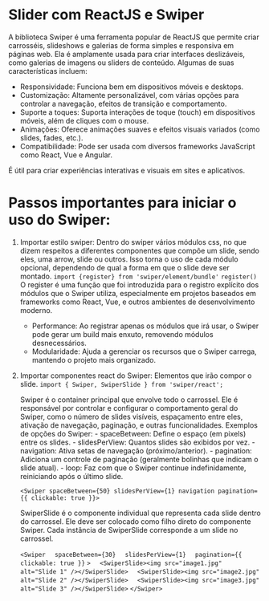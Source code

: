 # Slider com ReactJS e Swiper

A biblioteca Swiper é uma ferramenta popular de ReactJS que permite criar carrosséis, slideshows e galerias de forma simples e responsiva em páginas web. Ela é amplamente usada para criar interfaces deslizáveis, como galerias de imagens ou sliders de conteúdo. Algumas de suas características incluem:

- Responsividade: Funciona bem em dispositivos móveis e desktops.
- Customização: Altamente personalizável, com várias opções para controlar a navegação, efeitos de transição e comportamento.
- Suporte a toques: Suporta interações de toque (touch) em dispositivos móveis, além de cliques com o mouse.
- Animações: Oferece animações suaves e efeitos visuais variados (como slides, fades, etc.).
- Compatibilidade: Pode ser usada com diversos frameworks JavaScript como React, Vue e Angular.

É útil para criar experiências interativas e visuais em sites e aplicativos.

# Passos importantes para iniciar o uso do Swiper:

1.  Importar estilo swiper: Dentro do swiper vários módulos css, no que dizem respeitos a diferentes componentes que compõe um slide, sendo eles, uma arrow, slide ou outros. Isso torna o uso de cada módulo opcional, dependendo de qual a forma em que o slide deve ser montado.
    `import {register} from 'swiper/element/bundle'`
    `register()`
    O register é uma função que foi introduzida para o registro explícito dos módulos que o Swiper utiliza, especialmente em projetos baseados em frameworks como React, Vue, e outros ambientes de desenvolvimento moderno.

    - Performance: Ao registrar apenas os módulos que irá usar, o Swiper pode gerar um build mais enxuto, removendo módulos desnecessários.
    - Modularidade: Ajuda a gerenciar os recursos que o Swiper carrega, mantendo o projeto mais organizado.

2.  Importar componentes react do Swiper: Elementos que irão compor o slide.
    `import { Swiper, SwiperSlide } from 'swiper/react';`

    Swiper é o container principal que envolve todo o carrossel. Ele é responsável por controlar e configurar o comportamento geral do Swiper, como o número de slides visíveis, espaçamento entre eles, ativação de navegação, paginação, e outras funcionalidades.
        Exemplos de opções do Swiper: 
            - spaceBetween: Define o espaço (em pixels) entre os slides. 
            - slidesPerView: Quantos slides são exibidos por vez. 
            - navigation: Ativa setas de navegação (próximo/anterior). 
            - pagination: Adiciona um controle de paginação (geralmente bolinhas que indicam o slide atual). 
            - loop: Faz com que o Swiper continue indefinidamente, reiniciando após o último slide.

    `<Swiper spaceBetween={50} slidesPerView={1} navigation pagination={{ clickable: true }}>`

    SwiperSlide  é o componente individual que representa cada slide dentro do carrossel. Ele deve ser colocado como filho direto do componente Swiper. Cada instância de SwiperSlide corresponde a um slide no carrossel.

    `<Swiper`
    `  spaceBetween={30}`
    `  slidesPerView={1}`
    `  pagination={{ clickable: true }}`
    `>`
    `  <SwiperSlide><img src="image1.jpg" alt="Slide 1" /></SwiperSlide>`
    `  <SwiperSlide><img src="image2.jpg" alt="Slide 2" /></SwiperSlide>`
    `  <SwiperSlide><img src="image3.jpg" alt="Slide 3" /></SwiperSlide>`
    `</Swiper>`
